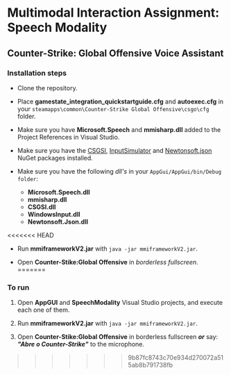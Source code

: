 # Multimodal Interaction Assignment: Speech Modality

## Counter-Strike: Global Offensive Voice Assistant

### Installation steps

* Clone the repository.

* Place **gamestate_integration_quickstartguide.cfg** and **autoexec.cfg** in your ```steamapps\common\Counter-Strike Global Offensive\csgo\cfg``` folder.

* Make sure you have **Microsoft.Speech** and **mmisharp.dll** added to the Project References in Visual Studio.

* Make sure you have the [CSGSI](https://github.com/rakijah/CSGSI), [InputSimulator](https://www.nuget.org/packages/InputSimulator/) and [Newtonsoft.json](https://www.nuget.org/packages/Newtonsoft.Json/) NuGet packages installed.

* Make sure you have the following *dll's* in your ```AppGui/AppGui/bin/Debug folder```:

  * **Microsoft.Speech.dll**
  * **mmisharp.dll**
  * **CSGSI.dll**
  * **WindowsInput.dll**
  * **Newtonsoft.Json.dll**

<<<<<<< HEAD
* Run **mmiframeworkV2.jar** with ```java -jar mmiframeworkV2.jar```.

* Open **Counter-Stike:Global Offensive** in *borderless fullscreen*.
=======
### To run

1. Open **AppGUI** and **SpeechModality** Visual Studio projects, and execute each one of them.

2. Run **mmiframeworkV2.jar** with ```java -jar mmiframeworkV2.jar```.

3. Open **Counter-Stike:Global Offensive** in borderless fullscreen ***or*** say: ***"Abre o Counter-Strike"*** to the microphone.
>>>>>>> 9b87fc8743c70e934d270072a515ab8b791738fb
